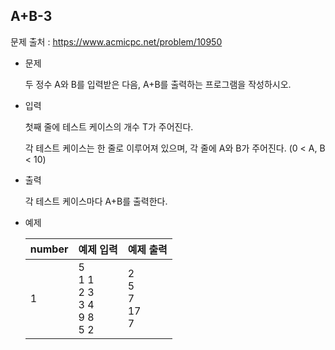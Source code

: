 ## A+B-3

문제 출처 : https://www.acmicpc.net/problem/10950

- 문제 

  두 정수 A와 B를 입력받은 다음, A+B를 출력하는 프로그램을 작성하시오.

  

- 입력

  첫째 줄에 테스트 케이스의 개수 T가 주어진다.

  각 테스트 케이스는 한 줄로 이루어져 있으며, 각 줄에 A와 B가 주어진다. (0 < A, B < 10)

  

- 출력

  각 테스트 케이스마다 A+B를 출력한다.

  

- 예제

  | number | 예제 입력                                      | 예제 출력                      |
  | ------ | ---------------------------------------------- | ------------------------------ |
  | 1      | 5<br />1 1<br />2 3<br />3 4<br />9 8<br />5 2 | 2<br />5<br />7<br />17<br />7 |
  
  
  

